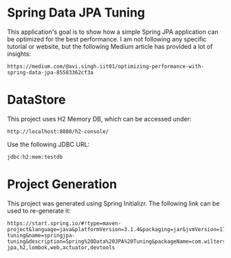 # Spring Data JPA Tuning
This application's goal is to show how a simple Spring JPA application can be optimized for the best performance. I am not following any specific tutorial or website, but the following Medium article has provided a lot of insights:

```
https://medium.com/@avi.singh.iit01/optimizing-performance-with-spring-data-jpa-85583362cf3a
```

# DataStore
This project uses H2 Memory DB, which can be accessed under:

```
http://localhost:8080/h2-console/
```

Use the following JDBC URL:

```
jdbc:h2:mem:testdb
```

# Project Generation
This project was generated using Spring Initializr. The following link can be used to re-generate it:
```
https://start.spring.io/#!type=maven-project&language=java&platformVersion=3.1.4&packaging=jar&jvmVersion=17&groupId=com.wilterson&artifactId=springjpa-tuning&name=springjpa-tuning&description=Spring%20Data%20JPA%20Tuning&packageName=com.wilterson&dependencies=data-jpa,h2,lombok,web,actuator,devtools
```